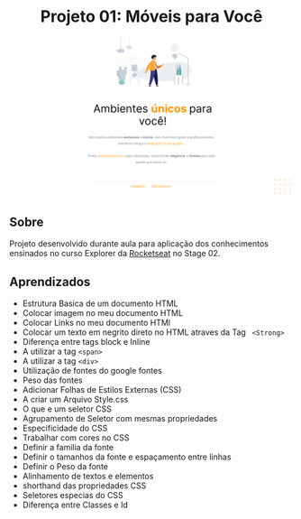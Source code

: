 <h1 style="text-align: center;">Projeto 01: Móveis para Você</h1>
<img style="text-align: center;" src="./images/screenshot.png"/>

## Sobre
Projeto desenvolvido durante aula para aplicação dos conhecimentos ensinados no curso Explorer da <a href="https://www.rocketseat.com.br/">Rocketseat</a> no Stage 02.

## Aprendizados
- Estrutura Basica de um documento HTML
- Colocar imagem no meu documento HTML
- Colocar Links no meu documento HTMl
- Colocar um texto em negrito direto no HTML atraves da Tag ` <Strong>`
- Diferença entre tags block e Inline
- A utilizar a tag `<span>`
- A utilizar a tag `<div>`
- Utilização de fontes do google fontes
- Peso das fontes
- Adicionar Folhas de Estilos Externas (CSS)
- A criar um Arquivo Style.css
- O que e um seletor CSS
- Agrupamento de Seletor com mesmas propriedades
- Especificidade do CSS
- Trabalhar com cores no CSS
- Definir a familia da fonte
- Definir o tamanhos da fonte e espaçamento entre linhas
- Definir o Peso da fonte
- Alinhamento de textos e elementos
- shorthand das propriedades CSS
- Seletores especias do CSS
- Diferença entre Classes e Id